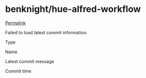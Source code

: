 # benknight/hue-alfred-workflow

 [Permalink](https://github.com/benknight/hue-alfred-workflow/tree/a0575b77d5b1152293bec2d60e2fee904b5b4cc9/icons)

 Failed to load latest commit information.

Type

Name

Latest commit message

Commit time

